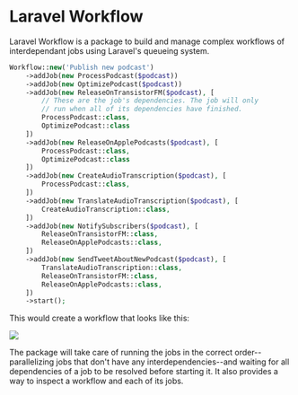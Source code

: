 # Laravel Workflow

Laravel Workflow is a package to build and manage complex workflows of interdependant jobs using Laravel's queueing system.

```php
Workflow::new('Publish new podcast')
    ->addJob(new ProcessPodcast($podcast))
    ->addJob(new OptimizePodcast($podcast))
    ->addJob(new ReleaseOnTransistorFM($podcast), [
        // These are the job's dependencies. The job will only
        // run when all of its dependencies have finished.
        ProcessPodcast::class,
        OptimizePodcast::class
    ])
    ->addJob(new ReleaseOnApplePodcasts($podcast), [
        ProcessPodcast::class,
        OptimizePodcast::class
    ])
    ->addJob(new CreateAudioTranscription($podcast), [
        ProcessPodcast::class,
    ])
    ->addJob(new TranslateAudioTranscription($podcast), [
        CreateAudioTranscription::class,
    ])
    ->addJob(new NotifySubscribers($podcast), [
        ReleaseOnTransistorFM::class,
        ReleaseOnApplePodcasts::class,
    ])
    ->addJob(new SendTweetAboutNewPodcast($podcast), [
        TranslateAudioTranscription::class,
        ReleaseOnTransistorFM::class,
        ReleaseOnApplePodcasts::class,
    ])
    ->start();
```

This would create a workflow that looks like this:

![](/workflow.svg)

The package will take care of running the jobs in the correct order--parallelizing jobs that don't have any interdependencies--and waiting for all dependencies of a job to be resolved before starting it. It also provides a way to inspect a workflow and each of its jobs.
